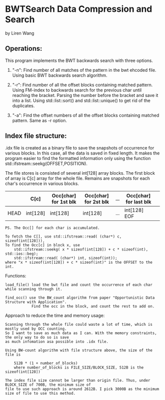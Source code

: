 # BWTSearch Data Compression and Search 
by Liren Wang
## Operations:
This program implements the BWT backwards search with three options.

1. "-n": 
Find number of all matches of the pattern in the bwt ehcoded file.
Using basic BWT backwards search algorithm.

2. "-r": 
Find number of all the offset blocks containing matched pattern.
Using FM-index to backwards search for the  previous char until reaching the bracket.
Parsing the number before the bracket and save it into a list. Using std::list::sort()
and std::list::unique() to get rid of the duplicates.

3. "-a": 
Find the offset numbers  of all the offset blocks containing matched pattern.
Same as -r option.

## Index file structure:

.idx file is created as a binary file to save the snapshots of occurrence for various blocks.
In this case, all the data is saved in fixed length. It makes the program easier to find the 
formatted information only using the function  std::ifstream::seekg(OFFSET,POSITION).

The file stores is consisted of several int[128] array blocks. The first block of array is C[c]
array for the whole file. Remains are snapshots for each char's occurrence in various blocks.

||C[c]|Occ[char] for 1st blk|Occ[char] for 2st blk|...|Occ[char] for last blk||
|---|---|---|---|---|---|---|
|HEAD|int[128]|int[128]|int[128]|...|int[128] EOF|

	PS. The Occ[] for each char is accumulated.

	To fetch the C[], use std::ifstream::read( (char*) c, sizeof(int[128])),
	To find the Occ[c] in block x, use  
		std::ifstream::seekg( x * sizeof(int[128]) + c * sizeof(int), std::ios::beg);
		std::ifstream::read( (char*) int, sizeof(int));
	where "x * sizeof(int[128]) + c * sizeof(int)" is the OFFSET to the int.


Functions:

	load_file() load the bwt file and count the occurrence of each char while scanning through it.

	find_occ() use the BW_count algorithm from paper "Opportunistic Data Structure with Application".
				Find the occ in the block, and count the rest to add on.

Approach to reduce the time and memory usage:

	Scanning through the whole file could waste a lot of time, which is mostly used by OCC counting.
	So I want to save as much data as I can. With the memory constraints, the only way to do so is save 
	as much infomation asa possible into .idx file. 

	Using BW-count algorithm with file structure above, the size of the file is 
	
		512B * (1 + number_of_blocks)
		where number_of_blocks is FILE_SIZE/BLOCK_SIZE, 512B is the sizeof(int[128])
	
	The index file size cannot be larger than origin file. Thus, under BLOCK_SIZE of 700B, the minimum size of 
	file to use such approach is around 2612B. I pick 3000B as the minimum size of file to use this method.



